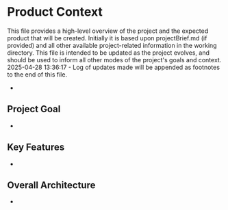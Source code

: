 # Product Context

This file provides a high-level overview of the project and the expected product that will be created. Initially it is based upon projectBrief.md (if provided) and all other available project-related information in the working directory. This file is intended to be updated as the project evolves, and should be used to inform all other modes of the project's goals and context.
2025-04-28 13:36:17 - Log of updates made will be appended as footnotes to the end of this file.

*

## Project Goal

*

## Key Features

*

## Overall Architecture

*